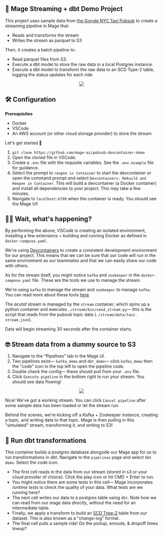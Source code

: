 ## 🎏 Mage Streaming + dbt Demo Project

This project uses sample data from [the Google NYC Taxi Pubsub](https://github.com/googlecodelabs/cloud-dataflow-nyc-taxi-tycoon#public-pubsub-data-stream) to create a streaming pipeline in Mage that:

- Reads and transforms the stream
- Writes the stream as parquet to S3

Then, it creates a batch pipeline to:

- Read parquet files from S3.
- Execute a dbt model to store the raw data in a local Postgres instance.
- Execute a dbt model to transform the raw data to an SCD Type-2 table, logging the status updates for each ride.

<p align="center">
<img src="https://github.com/mage-ai/pubsub-devcontainer-demo/assets/59450879/e6605722-ea32-4784-af71-6336e67e00a2"></img>
</p>

## 🛠️ Configuration

**Prerequisites**

- Docker
- VSCode
- An AWS account (or other cloud storage provider) to store the stream

Let's get started 🎉

1. `git clone https://github.com/mage-ai/pubsub-devcontainer-demo`
2. Open the cloned file in VSCode.
3. Create a `.env` file with the requisite variables. See the `.env.example` file for guidance.
4. Select the prompt to `reopen in Container` to start the devcontainer _or_ open the command prompt and select `Devcontainers: Rebuild and Reopen in Container`. This will build a devcontainer (a Docker container) and install all dependencies to your project. This may take a few minutes.
5. Navigate to `localhost:6789` when the container is ready. You should see the Mage UI!

## 🙋‍♂️ Wait, what's happening?

By performing the above, VSCode is creating an isolated environment, installing a few extensions + building and running Docker as defined in `docker-compose.yaml`. 

We're using [Devcontainers](https://containers.dev/) to create a consistent development environment for our project. This means that we can be sure that our code will run in the same environment as our teammates and that we can easily share our code with others.

As for the stream itself, you might notice `kafka` and `zookeeper` in the `docker-compose.yaml` file. These are the tools we use to manage the stream. 

We're using `kafka` to manage the stream and `zookeeper` to manage `kafka`. You can read more about these tools [here](https://kafka.apache.org/).

The _acutal_ stream is managed by the `stream` container, which spins up a python container and executes `./stream/bin/send_stream.py`— this is the script that reads from the pubsub topic data (`./stream/data/taxi-stream.json`).

Data will begin streaming 30 seconds after the container starts.

## 🤓 Stream data from a dummy source to S3

1. Navigate to the "Pipelines" tab in the Mage UI.
2. Two pipelines exist— `kafka_demo` and `dbt_demo`— click `kafka_demo` then the "code" icon in the top left to open the pipeline code.
3. Double check the config— these should pull from your `.env` file.
4. Click `Execute pipeline` in the bottom right to run your stream. You should see data flowing!

<p align="center">
<img src="https://github.com/mage-ai/magic-devcontainer/assets/59450879/2adb9171-30ed-4097-924d-be83b355d822"></img>
</p>

Nice! We've got a working stream. You can click `Cancel pipeline` after some sample data has been loaded or let the stream run.

Behind the scenes, we're kicking off a Kafka + Zookeeper instance, creating a topic, and writing data to that topic. Mage is then pulling in this "simulated" stream, transforming it, and writing to S3!

## 🧱 Run dbt transformations

This container builds a postgres database alongside our Mage app for us to run transformations in dbt. Navigate to the `pipelines` page and select `dbt demo`. Select the code icon.

- The first cell reads in the data from our stream (stored in s3 or your cloud provider of choice). Click the play icon or hit CMD + Enter to run.
- You might notice there are some tests in this cell— Mage incorporates _runtime tests_ to check the quality of your data. What tests are we running here?
- The next cell writes our data to a postgres table using `dbt`. Note how we can read from our mage data _directly_, without the need for an intermediate table.
- Finally, we apply a transform to build an [SCD Type-2](https://en.wikipedia.org/wiki/Slowly_changing_dimension#Type_2:_add_new_row) table from our dataset. This is also known as a "change-log" format.
- The final cell pulls a sample ride! Do the pickup, enroute, & dropoff times lineup?
